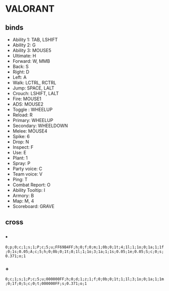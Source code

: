 # VALORANT

## binds

+ Ability 1: TAB, LSHIFT
+ Ability 2: G
+ Ability 3: MOUSE5
+ Ultimate: H
+ Forward: W, MMB
+ Back: S 
+ Right: D
+ Left: A
+ Walk: LCTRL, RCTRL
+ Jump: SPACE, LALT
+ Crouch: LSHIFT, LALT
+ Fire: MOUSE1
+ ADS: MOUSE2
+ Toggle : WHEELUP
+ Reload: R
+ Primary: WHEELUP
+ Secondary: WHEELDOWN
+ Melee: MOUSE4
+ Spike: 6
+ Drop: N
+ Inspect: F
+ Use: E
+ Plant: 1
+ Spray: P
+ Party voice: C
+ Team voice: V
+ Ping: T
+ Combat Report: O
+ Ability Tooltip: I
+ Armory: B
+ Map: M, 4
+ Scoreboard: GRAVE

## cross

### •

`0;p;0;c;1;s;1;P;c;5;u;FF69B4FF;h;0;f;0;m;1;0b;0;1t;4;1l;1;1o;0;1a;1;1f;0;1s;0.05;A;c;5;h;0;0b;0;1t;8;1l;1;1o;3;1a;1;1s;0.05;1e;0.05;S;c;0;s;0.371;o;1`


### +

`0;c;1;s;1;P;c;5;u;000000FF;h;0;d;1;z;1;f;0;0b;0;1t;1;1l;3;1o;0;1a;1;1m;0;1f;0;S;c;0;t;000000FF;s;0.371;o;1`

